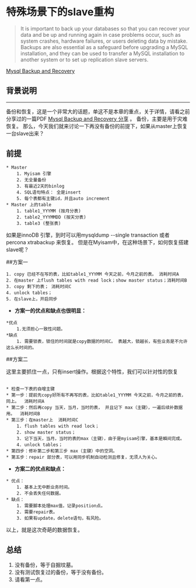 # 特殊场景下的slave重构
>It is important to back up your databases so that you can recover your data and be up and running again in case problems occur, such as system crashes, hardware failures, or users deleting data by mistake. Backups are also essential as a safeguard before upgrading a MySQL installation, and they can be used to transfer a MySQL installation to another system or to set up replication slave servers.

[Mysql Backup and Recovery](http://dev.mysql.com/doc/refman/5.6/en/backup-and-recovery.html)

## 背景说明
------------
备份和恢复，这是一个非常大的话题，单这不是本章的重点，关于详情，请看之前分享过的一篇PDF [Mysql Backup and Recovery 分享](https://github.com/Keithlan/Keithlan.github.io/tree/master/github_md/Mysql/BACKUP_RECOVERY) 。 备份，主要是用于灾难恢复。 那么，今天我们就来讨论一下再没有备份的前提下，如果从master上恢复一台slave出来？


## 前提

```
* Master
	1. Myisam 引擎
	2. 无全量备份
	3. 有最近2天的binlog
	4. SQL语句特点： 全是insert
	5. 每个表都有主键id，并且auto increment 
* Master 上的table
	1. table1_YYYMM (按月分表)
	2. table2_YYYMMDD (按天分表)
	3. table3 (整张表)
```

如果是innoDB 引擎，到时可以用mysqldump --single transaction 或者 percona xtrabackup 来恢复。  但是在Myisam中，在这种场景下，如何恢复搭建slave呢？

##方案一

```
1. copy 已经不在写的表，比如table1_YYYMM 今天之前，今月之前的表。 消耗时间A
2. 在master 上flush tables with read lock；show master status；消耗时间B
3. copy 剩下的表； 消耗时间C
4. unlock tables；
5. 在slave上，开启同步
```
* **方案一的优点和缺点也很明显：**

```
*优点
	1.无须担心一致性问题。
*缺点
	1. 需要锁表，锁住的时间就是copy数据的时间C。 表越大，锁越长，有些业务是不允许这么长时间的。 
```

##方案二

这里主要抓住一点，只有insert操作。根据这个特性，我们可以针对性的恢复

```

* 检查一下表的自增主键
* 第一步：提前先copy好所有不再写的表，比如table1_YYYMM 今天之前，今月之前的表，同上。  消耗时间A
* 第二步：然后再copy 当天，当月，当时的表， 并且记下 max（主键），一遍后续补数据用。  消耗时间B
* 第三步：在master上  消耗时间C
 	1. flush tables with read lock；
 	2. show master status； 
 	3. 记下当天，当月，当时的表的max（主键），由于是myisam引擎，基本是瞬间完成。 
 	4. unlock tables； 
* 第四步：修补第二步和第三步 max（主键）中的空洞。  
* 第五步：repair 部分表，可以用同步机制自动检测且修复，无须人为关心。

```

* **方案二的优点和缺点：**

```
* 优点：
	1. 基本上无中断业务时间。
	2. 不会丢失任何数据。
* 缺点：
	1. 需要脚本处理max值，记录position点。
	2. 需要repair表。
	3. 如果有update，delete语句，有风险。
```


以上，就是这次奇葩的数据恢复。

## 总结

1. 没有备份，等于自掘坟墓。
2. 没有测试恢复过的备份，等于没有备份。
3. 请看第一点。
